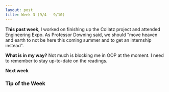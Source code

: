 ```yaml
---
layout: post
title: Week 3 (9/4 - 9/10)
---
```


**This past week**, I worked on finishing up the Collatz project and attended Engineering Expo. As Professor Downing said, we should "move heaven and earth to not be here this coming summer and to get an internship instead". 

**What is in my way?** Not much is blocking me in OOP at the moment. I need to remember to stay up-to-date on the readings.

**Next week**

### Tip of the Week
